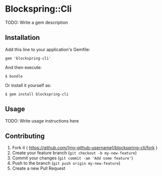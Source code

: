 # Blockspring::Cli

TODO: Write a gem description

## Installation

Add this line to your application's Gemfile:

    gem 'blockspring-cli'

And then execute:

    $ bundle

Or install it yourself as:

    $ gem install blockspring-cli

## Usage

TODO: Write usage instructions here

## Contributing

1. Fork it ( https://github.com/[my-github-username]/blockspring-cli/fork )
2. Create your feature branch (`git checkout -b my-new-feature`)
3. Commit your changes (`git commit -am 'Add some feature'`)
4. Push to the branch (`git push origin my-new-feature`)
5. Create a new Pull Request
